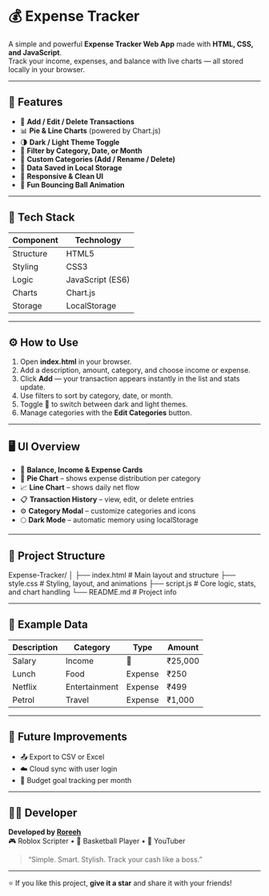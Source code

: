# 💰 Expense Tracker

A simple and powerful **Expense Tracker Web App** made with **HTML, CSS, and JavaScript**.  
Track your income, expenses, and balance with live charts — all stored locally in your browser.

---

## 🚀 Features

- 🧾 **Add / Edit / Delete Transactions**
- 📊 **Pie & Line Charts** (powered by Chart.js)
- 🌗 **Dark / Light Theme Toggle**
- 📅 **Filter by Category, Date, or Month**
- 🧱 **Custom Categories (Add / Rename / Delete)**
- 💾 **Data Saved in Local Storage**
- 📱 **Responsive & Clean UI**
- 🎈 **Fun Bouncing Ball Animation**

---

## 🧠 Tech Stack

| Component | Technology |
|------------|-------------|
| Structure | HTML5 |
| Styling | CSS3 |
| Logic | JavaScript (ES6) |
| Charts | Chart.js |
| Storage | LocalStorage |

---

## ⚙️ How to Use

1. Open **index.html** in your browser.  
2. Add a description, amount, category, and choose income or expense.  
3. Click **Add** — your transaction appears instantly in the list and stats update.  
4. Use filters to sort by category, date, or month.  
5. Toggle 🌙 to switch between dark and light themes.  
6. Manage categories with the **Edit Categories** button.

---

## 🖥️ UI Overview

- 💸 **Balance, Income & Expense Cards**
- 🥧 **Pie Chart** – shows expense distribution per category  
- 📈 **Line Chart** – shows daily net flow  
- 📋 **Transaction History** – view, edit, or delete entries  
- ⚙️ **Category Modal** – customize categories and icons  
- 🌕 **Dark Mode** – automatic memory using localStorage  

---

## 📂 Project Structure

Expense-Tracker/
│
├── index.html # Main layout and structure
├── style.css # Styling, layout, and animations
├── script.js # Core logic, stats, and chart handling
└── README.md # Project info


---

## 🧩 Example Data

| Description | Category | Type | Amount |
|--------------|-----------|------|--------|
| Salary | Income | 💼 | ₹25,000 |
| Lunch | Food | Expense | ₹250 |
| Netflix | Entertainment | Expense | ₹499 |
| Petrol | Travel | Expense | ₹1,000 |

---

## 🧭 Future Improvements

- 📤 Export to CSV or Excel  
- ☁️ Cloud sync with user login  
- 🎯 Budget goal tracking per month  

---

## 👨‍💻 Developer

**Developed by [Roreeh](https://github.com/yourgithubusername)**  
🎮 Roblox Scripter • 🏀 Basketball Player • 🎥 YouTuber  

> “Simple. Smart. Stylish. Track your cash like a boss.”

---

⭐ If you like this project, **give it a star** and share it with your friends!
